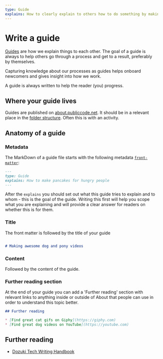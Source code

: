 ```yaml
---
type: Guide
explains: How to clearly explain to others how to do something by making a guide on About
---
```


# Write a guide

[Guides](../../glossary/guide-definition.md) are how we explain things to each other. The goal of a guide is always to help others go through a process and get to a result, preferably by themselves.

Capturing knowledge about our processes as guides helps onboard newcomers and gives insight into how we work.

A guide is always written to help the reader (you) progress.

## Where your guide lives

Guides are published on [about.publiccode.net](about.publiccode.net). It should be in a relevant place in the [folder structure](/about-folder-structure.md). Often this is with an activity.

## Anatomy of a guide

### Metadata

The MarkDown of a guide file starts with the following metadata [`front-matter`](https://jekyllrb.com/docs/front-matter/):

```markdown
---
type: Guide
explains: How to make pancakes for hungry people
---
```

After the `explains` you should set out what this guide tries to explain and to whom - this is the goal of the guide. Writing this first will help you scope what you are explaining and will provide a clear answer for readers on whether this is for them.

### Title

The front matter is followed by the title of your guide

```markdown

# Making awesome dog and pony videos

```

### Content

Followed by the content of the guide.

### Further reading section

At the end of your guide you can add a 'Further reading' section with relevant links to anything inside or outside of About that people can use in order to understand this topic better.

```markdown
## Further reading

* [Find great cat gifs on Giphy](https://giphy.com)
* [Find great dog videos on YouTube](https://youtube.com)
```

## Further reading

* [Dozuki Tech Writing Handbook](https://www.dozuki.com/Tech_Writing)
